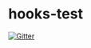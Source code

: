 # hooks-test

[![Gitter](https://badges.gitter.im/Join%20Chat.svg)](https://gitter.im/chicoxyzzy/hooks-test?utm_source=badge&utm_medium=badge&utm_campaign=pr-badge&utm_content=badge)